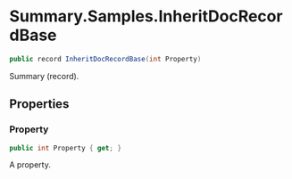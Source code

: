 # Summary.Samples.InheritDocRecordBase
```cs
public record InheritDocRecordBase(int Property)
```

Summary (record).

## Properties
### Property
```cs
public int Property { get; }
```

A property.

